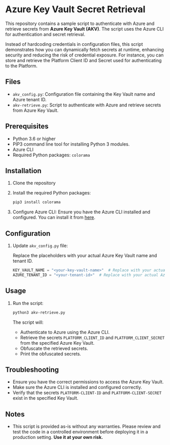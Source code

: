 # Azure Key Vault Secret Retrieval

This repository contains a sample script to authenticate with Azure and retrieve secrets from **Azure Key Vault (AKV)**. The script uses the Azure CLI for authentication and secret retrieval.

Instead of hardcoding credentials in configuration files, this script demonstrates how you can dynamically fetch secrets at runtime, enhancing security and reducing the risk of credential exposure.  For instance, you can store and retrieve the Platform Client ID and Secret used for authenticating to the Platform.  

## Files

- `akv_config.py`: Configuration file containing the Key Vault name and Azure tenant ID.
- `akv-retrieve.py`: Script to authenticate with Azure and retrieve secrets from Azure Key Vault.

## Prerequisites

- Python 3.6 or higher
- PIP3 command line tool for installing Python 3 modules.
- Azure CLI
- Required Python packages: `colorama`

## Installation

1. Clone the repository

2. Install the required Python packages:
    ```bash
    pip3 install colorama
    ```

3. Configure Azure  CLI:
    Ensure you have the Azure CLI installed and configured. You can install it from [here](https://docs.microsoft.com/en-us/cli/azure/install-azure-cli).

## Configuration

1. Update `akv_config.py` file:

   Replace the placeholders with your actual Azure Key Vault name and tenant ID.
    ```python
    KEY_VAULT_NAME = "<your-key-vault-name>"  # Replace with your actual Key Vault name
    AZURE_TENANT_ID = "<your-tenant-id>"  # Replace with your actual Azure tenant ID
    ```

## Usage

1. Run the script:
    ```bash
    python3 akv-retrieve.py
    ```

    The script will:
    - Authenticate to Azure using the Azure CLI.
    - Retrieve the secrets `PLATFORM_CLIENT_ID` and `PLATFORM_CLIENT_SECRET` from the specified Azure Key Vault.
    - Obfuscate the retrieved secrets.
    - Print the obfuscated secrets.

## Troubleshooting

- Ensure you have the correct permissions to access the Azure Key Vault.
- Make sure the Azure CLI is installed and configured correctly.
- Verify that the secrets `PLATFORM-CLIENT-ID` and `PLATFORM-CLIENT-SECRET` exist in the specified Key Vault.

## Notes

- This script is provided as-is without any warranties. Please review and test the code in a controlled environment before deploying it in a production setting. **Use it at your own risk.**


